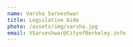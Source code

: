 ```yaml
---
name: Varsha Sarveshwar
title: Legislative Aide
photo: /assets/img/varsha.jpg
email: VSarveshwar@CityofBerkeley.info
---
```

